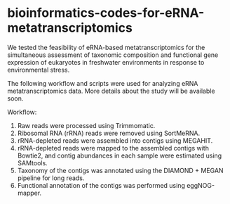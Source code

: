 # bioinformatics-codes-for-eRNA-metatranscriptomics

We tested the feasibility of eRNA-based metatranscriptomics for the simultaneous assessment of taxonomic composition and functional gene expression of eukaryotes in freshwater environments in response to environmental stress.

The following workflow and scripts were used for analyzing eRNA metatranscriptomics data. More details about the study will be available soon.

Workflow:
1. Raw reads were processed using Trimmomatic.
2. Ribosomal RNA (rRNA) reads were removed using SortMeRNA.
3. rRNA-depleted reads were assembled into contigs using MEGAHIT.
4. rRNA-depleted reads were mapped to the assembled contigs with Bowtie2, and contig abundances in each sample were estimated using SAMtools.
5. Taxonomy of the contigs was annotated using the DIAMOND + MEGAN pipeline for long reads.
6. Functional annotation of the contigs was performed using eggNOG-mapper.
